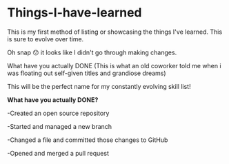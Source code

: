 # Things-I-have-learned
This is my first method of listing or showcasing the things I've learned. This is sure to evolve over time. 

Oh snap 😯 it looks like I didn't go through making changes. 


What have you actually DONE (This is what an old coworker told me when i was floating out self-given titles and grandiose dreams)

This will be the perfect name for my constantly evolving skill list!

**What have you actually DONE?** 

-Created an open source repository

-Started and managed a new branch

-Changed a file and committed those changes to GitHub

-Opened and merged a pull request
